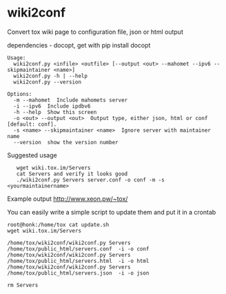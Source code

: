 wiki2conf
=========

Convert tox wiki page to configuration file, json or html output

dependencies - docopt, get with pip install docopt
```
Usage:
  wiki2conf.py <infile> <outfile> [--output <out> --mahomet --ipv6 --skipmaintainer <name>]
  wiki2conf.py -h | --help
  wiki2conf.py --version

Options:
  -m --mahomet  Include mahomets server
  -i --ipv6  Include ipdbv6
  -h --help  Show this screen
  -o <out> --output <out>  Output type, either json, html or conf [default: conf].
  -s <name> --skipmaintainer <name>  Ignore server with maintainer name
  --version  show the version number
```
Suggested usage
```
   wget wiki.tox.im/Servers
   cat Servers and verify it looks good
   ./wiki2conf.py Servers server.conf -o conf -m -s <yourmaintainername>
```

Example output
http://www.xeon.pw/~tox/

You can easily write a simple script to update them and put it in a crontab
```
root@honk:/home/tox cat update.sh 
wget wiki.tox.im/Servers

/home/tox/wiki2conf/wiki2conf.py Servers /home/tox/public_html/servers.conf  -i -o conf
/home/tox/wiki2conf/wiki2conf.py Servers /home/tox/public_html/servers.html  -i -o html
/home/tox/wiki2conf/wiki2conf.py Servers /home/tox/public_html/servers.json  -i -o json

rm Servers
```
